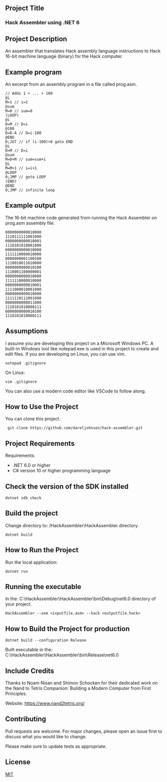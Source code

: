 ## Project Title

### Hack Assembler using .NET 6

## Project Description

An assembler that translates Hack assembly language instructions to Hack 16-bit machine language (binary) for the Hack computer.

## Example program

An excerpt from an assembly program in a file called prog.asm.

```
// Adds 1 + ... + 100
@i
M=1 // i=1
@sum
M=0 // sum=0
(LOOP)
@i
D=M // D=i
@100
D=D-A // D=i-100
@END
D;JGT // if (i-100)>0 goto END
@i
D=M // D=i
@sum
M=D+M // sum=sum+i
@i
M=M+1 // i=i+1
@LOOP
0;JMP // goto LOOP
(END)
@END
0;JMP // infinite loop
```

## Example output

The 16-bit machine code generated from running the Hack Assembler on prog.asm assembly file.

```
0000000000010000
1110111111001000
0000000000010001
1110101010001000
0000000000010000
1111110000010000
0000000001100100
1110010011010000
0000000000010100
1110001100000001
0000000000010000
1111110000010000
0000000000010001
1111000010001000
0000000000010000
1111110111001000
0000000000011000
1110101010000111
0000000000010100
1110101010000111
```


## Assumptions

I assume you are developing this project on a Microsoft Windows PC. A built-in Windows tool like notepad.exe is used in this project to create and edit files. If you are developing on Linux, you can use vim.

```
notepad .gitignore
```

On Linux:

```
vim .gitignore
```

You can also use a modern code editor like VSCode to follow along.

## How to Use the Project

You can clone this project.

```
 git clone https://github.com/dareljohnson/hack-assembler.git
```

## Project Requirements

Requirements:

- .NET 6.0 or higher
- C# version 10 or higher programming language

## Check the version of the SDK installed

```
dotnet sdk check
```

## Build the project

Change directory to: /HackAssembler\HackAssembler directory.

```
dotnet build
```

## How to Run the Project

Run the local application:

```
dotnet run
```

## Running the executable

In the: C:\HackAssembler\HackAssembler\bin\Debug\net6.0 directory of your project.

```
HackAssembler --asm <inputfile.asm> --hack <outputfile.hack>
```


## How to Build the Project for production


```
dotnet build --configuration Release
```

Built executable in the: C:\HackAssembler\HackAssembler\bin\Release\net6.0


## Include Credits

Thanks to Noam Nisan and Shimon Schocken for their dedicated work on the Nand to Tetris Companion: Building a Modern Computer from First Principles. 

Website: https://www.nand2tetris.org/


## Contributing

Pull requests are welcome. For major changes, please open an issue first
to discuss what you would like to change.

Please make sure to update tests as appropriate.

## License
[MIT](https://choosealicense.com/licenses/mit/)